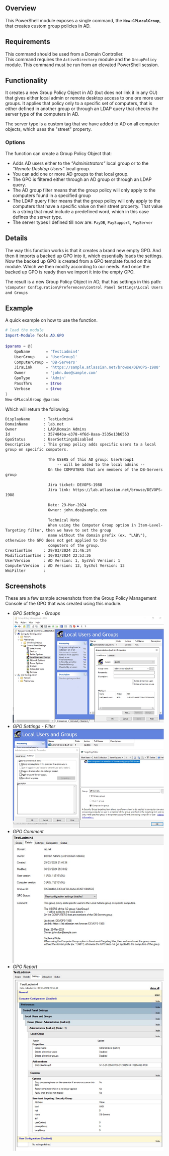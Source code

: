 

## Overview

This PowerShell module exposes a single command, the **`New-GPLocalGroup`**, that creates custom group policies in AD.


## Requirements

This command should be used from a Domain Controller.  
This command requires the `ActiveDirectory` module and the `GroupPolicy` module.
This command must be run from an elevated PowerShell session.


## Functionality

It creates a new Group Policy Object in AD (but does not link it in any OU) that gives either local admin or remote desktop access to one ore more user groups. It applies that policy only to a specific set of computers, that is either defined in another group or through an LDAP query that checks the server type of the computers in AD.

The server type is a custom tag that we have added to AD on all computer objects, which uses the "street" property.

### Options
The function can create a Group Policy Object that:
- Adds AD users either to the _"Administrators"_ local group or to the _"Remote Desktop Users"_ local group.
- You can add one or more AD groups to that local group.
- The GPO is filtered either through an AD group or through an LDAP query.
- The AD group filter means that the group policy will only apply to the computers found in a specified group
- The LDAP query filter means that the group policy will only apply to the computers that have a specific value on their street property. That value is a string that must include a predefined word, which in this case defines the server type.
- The server types I defined till now are: `PayDB`, `PaySupport`, `PayServer`


## Details

The way this function works is that it creates a brand new empty GPO. And then it imports a backed up GPO into it, which essentially loads the settings.  
Now the backed up GPO is created from a GPO template found on this module. Which we then modify according to our needs. And once the backed up GPO is ready then we import it into the empty GPO.

The result is a new Group Policy Object in AD, that has settings in this path:  
`\Computer Configuration\Preferences\Control Panel Settings\Local Users and Groups`

## Example

A quick example on how to use the function.

```PowerShell
# load the module
Import-Module Tools.AD.GPO

$params = @{
    GpoName       = 'TestLadmin4'
    UserGroup     = 'UserGroup1'
    ComputerGroup = 'DB-Servers'
    JiraLink      = 'https://sample.atlassian.net/browse/DEVOPS-1988'
    Owner         = 'john.doe@sample.com'
    GpoType       = 'Admin'
    PassThru      = $true
    Verbose       = $true
}
New-GPLocalGroup @params
```
Which will return the following:
```
DisplayName      : TestLadmin4
DomainName       : lab.net
Owner            : LAB\Domain Admins
Id               : 357484ba-e378-4f6d-8aaa-3535e13b6553
GpoStatus        : UserSettingsDisabled
Description      : This group policy adds specific users to a local group on specific computers.

                   The USERS of this AD group: UserGroup1
                       -- will be added to the local admins --
                   On the COMPUTERS that are members of the DB-Servers group

                   Jira ticket: DEVOPS-1988
                   Jira link: https://lab.atlassian.net/browse/DEVOPS-1988

                   Date: 29-Mar-2024
                   Owner: john.doe@sample.com

                   Technical Note
                   When using the Computer Group option in Item-Level-Targeting filter, then we have to set the group
                   name without the domain prefix (ex. "LAB\"), otherwise the GPO does not get applied to the
                   computers of the group.
CreationTime     : 29/03/2024 21:46:34
ModificationTime : 30/03/2024 22:53:36
UserVersion      : AD Version: 1, SysVol Version: 1
ComputerVersion  : AD Version: 13, SysVol Version: 13
WmiFilter        :
```

## Screenshots

These are a few sample screenshots from the Group Policy Management Console of the GPO that was created using this module.  
- _GPO Settings - Groups_
![GPO Settings - Groups](/Docs/GPO-Settings-Groups.jpg)
- _GPO Settings - Filter_
![GPO Settings - Filter](/Docs/GPO-Settings-Filter.jpg)
- _GPO Comment_
![GPO Comment](/Docs/GPO-Comment.jpg)
- _GPO Report_
![GPO Report](/Docs/GPO-Report.jpg)